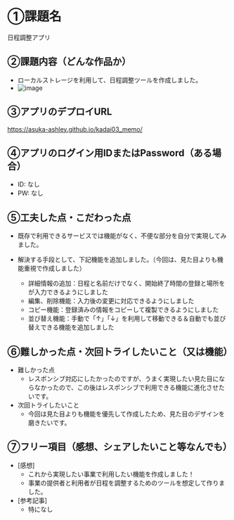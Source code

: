 # ①課題名
日程調整アプリ

## ②課題内容（どんな作品か）
- ローカルストレージを利用して、日程調整ツールを作成しました。
- ![image](https://github.com/user-attachments/assets/1b6ee04e-2fee-4588-815a-5235e68b88e2)


## ③アプリのデプロイURL
https://asuka-ashley.github.io/kadai03_memo/

## ④アプリのログイン用IDまたはPassword（ある場合）
- ID: なし
- PW: なし

## ⑤工夫した点・こだわった点
- 既存で利用できるサービスでは機能がなく、不便な部分を自分で実現してみました。
- 解決する手段として、下記機能を追加しました。（今回は、見た目よりも機能重視で作成しました）

  - 詳細情報の追加：日程と名前だけでなく、開始終了時間の登録と場所をが入力できるようにしました  
  - 編集、削除機能：入力後の変更に対応できるようにしました
  - コピー機能：登録済みの情報をコピーして複製できるようにしました
  - 並び替え機能：手動で「↑」「↓」を利用して移動できる＆自動でも並び替えできる機能を追加しました

## ⑥難しかった点・次回トライしたいこと（又は機能）
- 難しかった点
  - レスポンシブ対応にしたかったのですが、うまく実現したい見た目にならなかったので、この後はレスポンシブで利用できる機能に進化させたいです。   
- 次回トライしたいこと
  - 今回は見た目よりも機能を優先して作成したため、見た目のデザインを磨きたいです。 

## ⑦フリー項目（感想、シェアしたいこと等なんでも）
- [感想]
  - これから実現したい事業で利用したい機能を作成しました！
  - 事業の提供者と利用者が日程を調整するためのツールを想定して作りました。
- [参考記事]
  - 特になし
